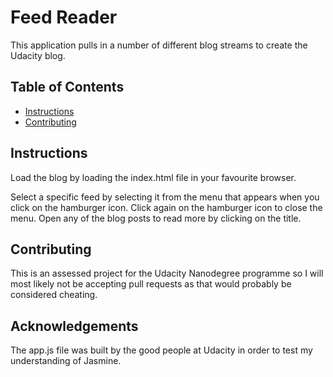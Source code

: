 # Feed Reader



This application pulls in a number of different blog streams to create the Udacity blog.

## Table of Contents

* [Instructions](#instructions)
* [Contributing](#contributing)



## Instructions


Load the blog by loading the index.html file in your favourite browser.

Select a specific feed by selecting it from the menu that appears when you click on the hamburger icon. Click again on the hamburger icon to close the menu. Open any of the blog posts to read more by clicking on the title.



## Contributing 

This is an assessed project for the Udacity Nanodegree programme so I will most likely not be accepting pull requests as that would probably be considered cheating.

## Acknowledgements

The app.js file was built by the good people at Udacity in order to test my understanding of Jasmine.